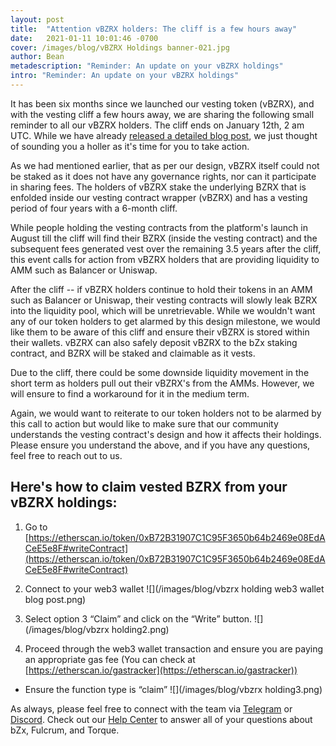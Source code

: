 ```yaml
---
layout: post
title:  "Attention vBZRX holders: The cliff is a few hours away"
date:   2021-01-11 10:01:46 -0700
cover: /images/blog/vBZRX Holdings banner-021.jpg
author: Bean
metadescription: "Reminder: An update on your vBZRX holdings"
intro: "Reminder: An update on your vBZRX holdings"
---
```


It has been six months since we launched our vesting token (vBZRX), and with the vesting cliff a few hours away, we are sharing the following small reminder to all our vBZRX holders. The cliff ends on January 12th, 2 am UTC. While we have already [released a detailed blog post](https://bzx.network/blog/an-update-on-vbzrx-holdings), we just thought of sounding you a holler as it's time for you to take action.

As we had mentioned earlier, that as per our design, vBZRX itself could not be staked as it does not have any governance rights, nor can it participate in sharing fees. The holders of vBZRX stake the underlying BZRX that is enfolded inside our vesting contract wrapper (vBZRX) and has a vesting period of four years with a 6-month cliff.

While people holding the vesting contracts from the platform's launch in August till the cliff will find their BZRX (inside the vesting contract) and the subsequent fees generated vest over the remaining 3.5 years after the cliff, this event calls for action from vBZRX holders that are providing liquidity to AMM such as Balancer or Uniswap.

After the cliff -- if vBZRX holders continue to hold their tokens in an AMM such as Balancer or Uniswap, their vesting contracts will slowly leak BZRX into the liquidity pool, which will be unretrievable. While we wouldn't want any of our token holders to get alarmed by this design milestone, we would like them to be aware of this cliff and ensure their vBZRX is stored within their wallets. vBZRX can also safely deposit vBZRX to the bZx staking contract, and BZRX will be staked and claimable as it vests.

Due to the cliff, there could be some downside liquidity movement in the short term as holders pull out their vBZRX's from the AMMs. However, we will ensure to find a workaround for it in the medium term.

Again, we would want to reiterate to our token holders not to be alarmed by this call to action but would like to make sure that our community understands the vesting contract's design and how it affects their holdings. Please ensure you understand the above, and if you have any questions, feel free to reach out to us.

## Here's how to claim vested BZRX from your vBZRX holdings:


1) Go to [https://etherscan.io/token/0xB72B31907C1C95F3650b64b2469e08EdACeE5e8F#writeContract](https://etherscan.io/token/0xB72B31907C1C95F3650b64b2469e08EdACeE5e8F#writeContract)

2) Connect to your web3 wallet
![](/images/blog/vbzrx holding web3 wallet blog post.png)

3) Select option 3 “Claim” and click on the “Write” button.
![](/images/blog/vbzrx holding2.png)

4) Proceed through the web3 wallet transaction and ensure you are paying an appropriate gas fee (You can check at [https://etherscan.io/gastracker](https://etherscan.io/gastracker))
- Ensure the function type is “claim”
![](/images/blog/vbzrx holding3.png)


As always, please feel free to connect with the team via [Telegram](https://t.me/b0xNet) or [Discord](https://discord.com/invite/DKEq6FV). Check out our [Help Center](https://help.bzx.network/en/) to answer all of your questions about bZx, Fulcrum, and Torque.
